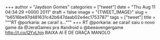 
+++
author = "Jaydson Gomes"
categories = ["tweet"]
date = "Thu Aug 11 04:34:29 +0000 2011"
draft = false
image = "{TWEET_IMAGE}"
slug = "b6516be97d481631c42b647daab02e4ec1753787"
tags = ["tweet"]
title = """RT @porkaria: ae carai! s..."""
+++
RT @porkaria: ae carai! saiu o novo game da @JeraGames pra #android o @beeavengergame http://t.co/QYvLhjn BAIXA AI É DE GRAÇA MANOLO
